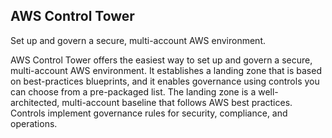 ## AWS Control Tower

Set up and govern a secure, multi-account AWS environment.

AWS Control Tower offers the easiest way to set up and govern a secure, multi-account AWS environment. It establishes a landing zone that is based on best-practices blueprints, and it enables governance using controls you can choose from a pre-packaged list. The landing zone is a well-architected, multi-account baseline that follows AWS best practices. Controls implement governance rules for security, compliance, and operations.

